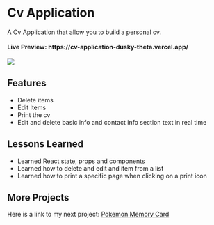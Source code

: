<h1>Cv Application</h1>
A Cv Application that allow you to build a personal cv.
</br></br><b>Live Preview: https://cv-application-dusky-theta.vercel.app/</b>
</br></br><img src="https://github.com/Mustafa1908/cv-application/assets/148060283/bfd34751-8723-472c-8d8f-d457bd836b49">
<h2>Features</h2>
<ul>
  <li>Delete items</li>
  <li>Edit Items</li>
  <li>Print the cv</li>
  <li>Edit and delete basic info and contact info section text in real time</li>
</ul>
<h2>Lessons Learned</h2>
<ul>
  <li>Learned React state, props and components</li>
  <li>Learned how to delete and edit and item from a list</li>
  <li>Learned how to print a specific page when clicking on a print icon</li>
</ul>
<h2>More Projects</h2>
<p>Here is a link to my next project: <a href="https://memory-card-one-roan.vercel.app/">Pokemon Memory Card</a></p>


